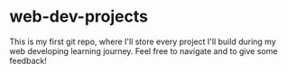 # web-dev-projects
This is my first git repo, where I'll store every project I'll build during my web developing learning journey. 
Feel free to navigate and to give some feedback!